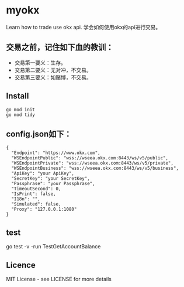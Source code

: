 # myokx
Learn how to trade use okx api.
学会如何使用okx的api进行交易。

## 交易之前，记住如下血的教训：
- 交易第一要义：生存。
- 交易第二要义：无对冲，不交易。
- 交易第三要义：如赌博，不交易。

## Install
```
go mod init
go mod tidy
```

## config.json如下：
```
{
  "Endpoint": "https://www.okx.com",
  "WSEndpointPublic": "wss://wseea.okx.com:8443/ws/v5/public",
  "WSEndpointPrivate": "wss://wseea.okx.com:8443/ws/v5/private",
  "WSEndpointBusiness": "wss://wseea.okx.com:8443/ws/v5/business",
  "ApiKey": "your ApiKey",
  "SecretKey": "your SecretKey",
  "Passphrase": "your Passphrase",
  "TimeoutSecond": 0,
  "IsPrint": false,
  "I18n": "",
  "Simulated": false,
  "Proxy": "127.0.0.1:1080"
}
```

## test
go test -v -run TestGetAccountBalance

## Licence
MIT License - see LICENSE for more details
